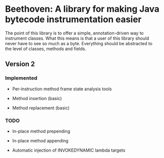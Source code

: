 # Beethoven: A library for making Java bytecode instrumentation easier

The point of this library is to offer a simple, annotation-driven way to instrument classes.
What this means is that a user of this library should never have to see
so much as a byte. Everything should be abstracted to the level of classes,
methods and fields.

## Version 2

### Implemented

* Per-instruction method frame state analysis tools

* Method insertion (basic)

* Method replacement (basic)

### TODO
  
* In-place method prepending

* In-place method appending

* Automatic injection of INVOKEDYNAMIC lambda targets